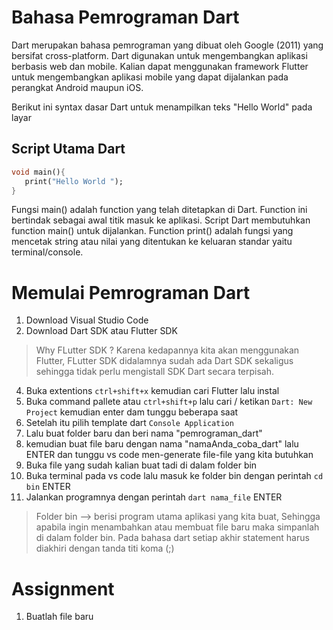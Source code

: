 # Bahasa Pemrograman Dart
Dart merupakan bahasa pemrograman yang dibuat oleh Google (2011)  yang bersifat cross-platform. Dart digunakan untuk mengembangkan aplikasi berbasis web dan mobile. Kalian dapat menggunakan framework Flutter untuk mengembangkan aplikasi mobile yang dapat dijalankan pada perangkat Android maupun iOS. 

Berikut ini syntax dasar Dart untuk menampilkan teks "Hello World" pada layar

## Script Utama Dart
```dart
void main(){
   print("Hello World ");
}
```
Fungsi main() adalah function yang telah ditetapkan di Dart. Function ini bertindak sebagai awal titik masuk ke aplikasi. Script Dart membutuhkan function main() untuk dijalankan. Function print() adalah fungsi yang mencetak string atau nilai yang ditentukan ke keluaran standar yaitu terminal/console.

# Memulai Pemrograman Dart
1. Download Visual Studio Code
2. Download Dart SDK atau Flutter SDK
> Why FLutter SDK ? Karena kedapannya kita akan menggunakan Flutter, FLutter SDK didalamnya sudah ada Dart SDK sekaligus sehingga tidak perlu mengistall SDK Dart secara terpisah.
4. Buka extentions `ctrl+shift+x`  kemudian cari Flutter lalu instal
5. Buka command pallete atau `ctrl+shift+p` lalu cari / ketikan `Dart: New Project` kemudian enter dam tunggu beberapa saat
6. Setelah itu pilih template dart `Console Application` 
7. Lalu buat folder baru dan beri nama "pemrograman_dart"
8. kemudian buat file baru dengan nama "namaAnda_coba_dart" lalu ENTER dan tunggu vs code men-generate file-file yang kita butuhkan
9. Buka file yang sudah kalian buat tadi di dalam folder bin
10. Buka terminal pada vs code lalu masuk ke folder bin dengan perintah `cd bin` ENTER
11. Jalankan programnya dengan perintah `dart nama_file` ENTER


> Folder bin --> berisi program utama aplikasi yang kita buat, Sehingga apabila ingin menambahkan atau membuat file baru maka simpanlah di dalam folder bin.
> Pada bahasa dart setiap akhir statement harus diakhiri dengan tanda titi koma (;)


# Assignment
1. Buatlah file baru 




 
